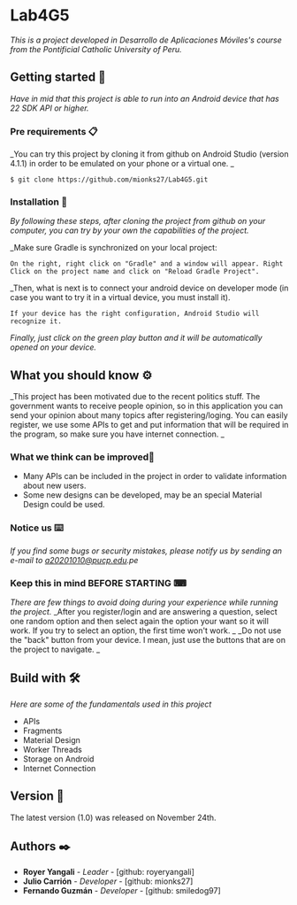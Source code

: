 # Lab4G5

_This is a project developed in Desarrollo de Aplicaciones Móviles's course from the Pontificial Catholic University of Peru._

## Getting started 🚀

_Have in mid that this project is able to run into an Android device that has 22 SDK API or higher._




### Pre requirements 📋

_You can try this project by cloning it from github on Android Studio (version 4.1.1) in order to be emulated on your phone or a virtual one. _

```
$ git clone https://github.com/mionks27/Lab4G5.git
```

### Installation 🔧

_By following these steps, after cloning the project from github on your computer, you can try by your own the capabilities of the project._

_Make sure Gradle is synchronized on your local project:

```
On the right, right click on "Gradle" and a window will appear. Right Click on the project name and click on "Reload Gradle Project".
```

_Then, what is next is to connect your android device on developer mode (in case you want to try it in a virtual device, you must install it).


```
If your device has the right configuration, Android Studio will recognize it.
```

_Finally, just click on the green play button and it will be automatically opened on your device._

## What you should know  ⚙️

_This project has been motivated due to the recent politics stuff. The government wants to receive people opinion, so in this application you can send your opinion about many topics after registering/loging.
You can easily register, we use some APIs to get and put information that will be required in the program, so make sure you have internet connection. _

### What we think can be improved🔩

* Many APIs can be included in the project in order to validate information about new users.
* Some new designs can be developed, may be an special Material Design could be used.

### Notice us ⌨️

_If you find some bugs or security mistakes, please notify us by sending an e-mail to a20201010@pucp.edu.pe_

### Keep this in mind BEFORE STARTING ⌨

_There are few things to avoid doing during your experience while running the project._
_After you register/login and are answering a question, select one random option and then select again the option your want so it will work. If you try to select an option, the first time won't work. _
_Do not use the "back" button from your device. I mean, just use the buttons that are on the project to navigate. _
## Build with 🛠️

_Here are some of the fundamentals used in this project_

* APIs
* Fragments
* Material Design
* Worker Threads
* Storage on Android
* Internet Connection

## Version 📌

The latest version (1.0) was released on November 24th.

## Authors ✒️



* **Royer Yangali** - *Leader* - [github: royeryangali]
* **Julio Carrión** - *Developer* - [github: mionks27]
* **Fernando Guzmán** - *Developer* - [github: smiledog97]


